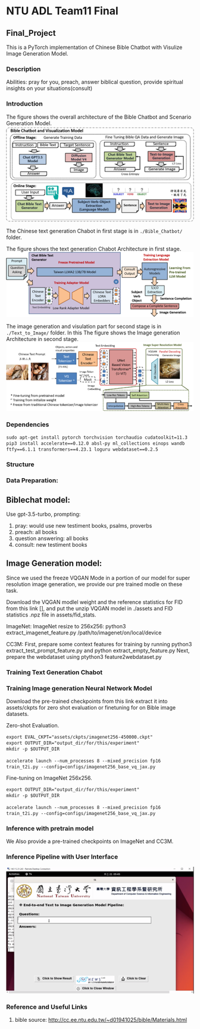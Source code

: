 # NTU ADL Team11 Final

## Final_Project

This is a PyTorch implementation of Chinese Bible Chatbot with Visulize Image Generation Model.


### Description
Abilities: pray for you, preach, answer biblical question, provide spiritual insights on your situations(consult)



### Introduction
The figure shows the overall architecture of the Bible Chatbot and Scenario Generation Model.
![plot](./Figure/overall_fig.png)

The Chinese text generation Chabot in first stage is in ```./Bible_Chatbot/``` folder.

The figure shows the text generation Chabot Architecture in first stage.
![plot](./Figure/Chatbot.png)

The image generation and visulation part for second stage is in ```./Text_to_Image/``` folder.
In this 
The figure shows the Image generation Architecture in second stage.
![plot](./Figure/Generation.png)


### Dependencies
```
sudo apt-get install pytorch torchvision torchaudio cudatoolkit=11.3
pip3 install accelerate==0.12.0 absl-py ml_collections einops wandb ftfy==6.1.1 transformers==4.23.1 loguru webdataset==0.2.5
```

### Structure



### Data Preparation:



## Biblechat model:

Use gpt-3.5-turbo,
prompting:
1. pray: would use new testiment books, psalms, proverbs
2. preach: all books
3. question answering: all books
4. consult: new testiment books

## Image Generation model:

Since we used the freeze VQGAN Mode in a portion of our model for super resolution image generation,  we provide our pre trained modle on these task.

Download the VQGAN modlel weight and the reference statistics for FID from this link [], and put the unzip VQGAN model in ./assets and FID statistics .npz file in assets/fid_stats.

ImageNet:
ImageNet resize to 256x256: python3 extract_imagenet_feature.py /path/to/imagenet/on/local/device

CC3M:
First, prepare some context features for training by running python3 extract_test_prompt_feature.py and python extract_empty_feature.py
Next, prepare the webdataset using ptython3 feature2webdataset.py


### Training Text Generation Chabot



### Training Image generation Neural Network Model

Download the pre-trained checkpoints from this link extract it into assets/ckpts for zero shot evaluation or finetuning  for on Bible image datasets.

Zero-shot Evaluation.
```
export EVAL_CKPT="assets/ckpts/imagenet256-450000.ckpt"
export OUTPUT_DIR="output_dir/for/this/experiment"
mkdir -p $OUTPUT_DIR

accelerate launch --num_processes 8 --mixed_precision fp16 train_t2i.py --config=configs/imagenet256_base_vq_jax.py
```

Fine-tuning on ImageNet 256x256.
```
export OUTPUT_DIR="output_dir/for/this/experiment"
mkdir -p $OUTPUT_DIR

accelerate launch --num_processes 8 --mixed_precision fp16 train_t2i.py --config=configs/imagenet256_base_vq_jax.py
```



### Inference with pretrain model

We Also provide a pre-trained checkpoints on ImageNet and CC3M.



### Inference Pipeline with User Interface
![plot](./Figure/user_interface.png)


### Reference and Useful Links
1. bible source: http://cc.ee.ntu.edu.tw/~d01941025/bible/Materials.html